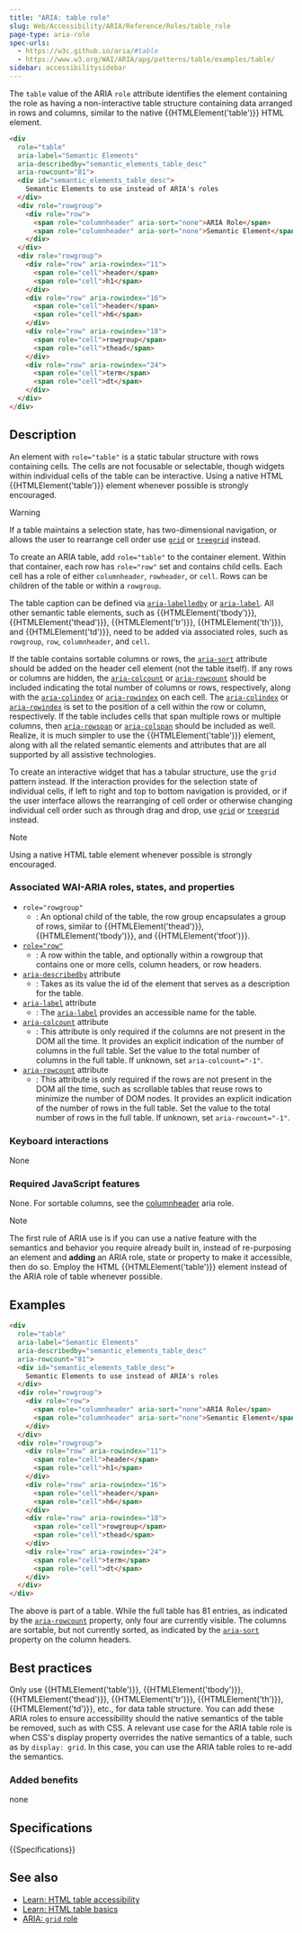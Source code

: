 ```yaml
---
title: "ARIA: table role"
slug: Web/Accessibility/ARIA/Reference/Roles/table_role
page-type: aria-role
spec-urls:
  - https://w3c.github.io/aria/#table
  - https://www.w3.org/WAI/ARIA/apg/patterns/table/examples/table/
sidebar: accessibilitysidebar
---
```


The `table` value of the ARIA `role` attribute identifies the element containing the role as having a non-interactive table structure containing data arranged in rows and columns, similar to the native {{HTMLElement('table')}} HTML element.

```html
<div
  role="table"
  aria-label="Semantic Elements"
  aria-describedby="semantic_elements_table_desc"
  aria-rowcount="81">
  <div id="semantic_elements_table_desc">
    Semantic Elements to use instead of ARIA's roles
  </div>
  <div role="rowgroup">
    <div role="row">
      <span role="columnheader" aria-sort="none">ARIA Role</span>
      <span role="columnheader" aria-sort="none">Semantic Element</span>
    </div>
  </div>
  <div role="rowgroup">
    <div role="row" aria-rowindex="11">
      <span role="cell">header</span>
      <span role="cell">h1</span>
    </div>
    <div role="row" aria-rowindex="16">
      <span role="cell">header</span>
      <span role="cell">h6</span>
    </div>
    <div role="row" aria-rowindex="18">
      <span role="cell">rowgroup</span>
      <span role="cell">thead</span>
    </div>
    <div role="row" aria-rowindex="24">
      <span role="cell">term</span>
      <span role="cell">dt</span>
    </div>
  </div>
</div>
```

## Description

An element with `role="table"` is a static tabular structure with rows containing cells. The cells are not focusable or selectable, though widgets within individual cells of the table can be interactive. Using a native HTML {{HTMLElement('table')}} element whenever possible is strongly encouraged.

> [!WARNING]
> If a table maintains a selection state, has two-dimensional navigation, or allows the user to rearrange cell order use [`grid`](/en-US/docs/Web/Accessibility/ARIA/Roles/grid_role) or [`treegrid`](/en-US/docs/Web/Accessibility/ARIA/Roles/treegrid_role) instead.

To create an ARIA table, add `role="table"` to the container element. Within that container, each row has `role="row"` set and contains child cells. Each cell has a role of either `columnheader`, `rowheader`, or `cell`. Rows can be children of the table or within a `rowgroup`.

The table caption can be defined via [`aria-labelledby`](/en-US/docs/Web/Accessibility/ARIA/Reference/Attributes/aria-labelledby) or [`aria-label`](/en-US/docs/Web/Accessibility/ARIA/Reference/Attributes/aria-label). All other semantic table elements, such as {{HTMLElement('tbody')}}, {{HTMLElement('thead')}}, {{HTMLElement('tr')}}, {{HTMLElement('th')}}, and {{HTMLElement('td')}}, need to be added via associated roles, such as `rowgroup`, `row`, `columnheader`, and `cell`.

If the table contains sortable columns or rows, the [`aria-sort`](/en-US/docs/Web/Accessibility/ARIA/Reference/Attributes/aria-sort) attribute should be added on the header cell element (not the table itself). If any rows or columns are hidden, the [`aria-colcount`](/en-US/docs/Web/Accessibility/ARIA/Reference/Attributes/aria-colcount) or [`aria-rowcount`](/en-US/docs/Web/Accessibility/ARIA/Reference/Attributes/aria-rowcount) should be included indicating the total number of columns or rows, respectively, along with the [`aria-colindex`](/en-US/docs/Web/Accessibility/ARIA/Reference/Attributes/aria-colindex) or [`aria-rowindex`](/en-US/docs/Web/Accessibility/ARIA/Reference/Attributes/aria-rowindex) on each cell. The [`aria-colindex`](/en-US/docs/Web/Accessibility/ARIA/Reference/Attributes/aria-colindex) or [`aria-rowindex`](/en-US/docs/Web/Accessibility/ARIA/Reference/Attributes/aria-rowindex) is set to the position of a cell within the row or column, respectively. If the table includes cells that span multiple rows or multiple columns, then [`aria-rowspan`](/en-US/docs/Web/Accessibility/ARIA/Reference/Attributes/aria-rowspan) or [`aria-colspan`](/en-US/docs/Web/Accessibility/ARIA/Reference/Attributes/aria-colspan) should be included as well. Realize, it is much simpler to use the {{HTMLElement('table')}} element, along with all the related semantic elements and attributes that are all supported by all assistive technologies.

To create an interactive widget that has a tabular structure, use the `grid` pattern instead. If the interaction provides for the selection state of individual cells, if left to right and top to bottom navigation is provided, or if the user interface allows the rearranging of cell order or otherwise changing individual cell order such as through drag and drop, use [`grid`](/en-US/docs/Web/Accessibility/ARIA/Roles/grid_role) or [`treegrid`](/en-US/docs/Web/Accessibility/ARIA/Roles/treegrid_role) instead.

> [!NOTE]
> Using a native HTML table element whenever possible is strongly encouraged.

### Associated WAI-ARIA roles, states, and properties

- `role="rowgroup"`
  - : An optional child of the table, the row group encapsulates a group of rows, similar to {{HTMLElement('thead')}}, {{HTMLElement('tbody')}}, and {{HTMLElement('tfoot')}}.
- [`role="row"`](/en-US/docs/Web/Accessibility/ARIA/Roles/row_role)
  - : A row within the table, and optionally within a rowgroup that contains one or more cells, column headers, or row headers.
- [`aria-describedby`](/en-US/docs/Web/Accessibility/ARIA/Reference/Attributes/aria-describedby) attribute
  - : Takes as its value the id of the element that serves as a description for the table.
- [`aria-label`](/en-US/docs/Web/Accessibility/ARIA/Reference/Attributes/aria-label) attribute
  - : The [`aria-label`](/en-US/docs/Web/Accessibility/ARIA/Reference/Attributes/aria-label) provides an accessible name for the table.
- [`aria-colcount`](/en-US/docs/Web/Accessibility/ARIA/Reference/Attributes/aria-colcount) attribute
  - : This attribute is only required if the columns are not present in the DOM all the time. It provides an explicit indication of the number of columns in the full table. Set the value to the total number of columns in the full table. If unknown, set `aria-colcount="-1"`.
- [`aria-rowcount`](/en-US/docs/Web/Accessibility/ARIA/Reference/Attributes/aria-rowcount) attribute
  - : This attribute is only required if the rows are not present in the DOM all the time, such as scrollable tables that reuse rows to minimize the number of DOM nodes. It provides an explicit indication of the number of rows in the full table. Set the value to the total number of rows in the full table. If unknown, set `aria-rowcount="-1"`.

### Keyboard interactions

None

### Required JavaScript features

None. For sortable columns, see the [columnheader](/en-US/docs/Web/Accessibility/ARIA/Roles/columnheader_role) aria role.

> [!NOTE]
> The first rule of ARIA use is if you can use a native feature with the semantics and behavior you require already built in, instead of re-purposing an element and **adding** an ARIA role, state or property to make it accessible, then do so. Employ the HTML {{HTMLElement('table')}} element instead of the ARIA role of table whenever possible.

## Examples

```html
<div
  role="table"
  aria-label="Semantic Elements"
  aria-describedby="semantic_elements_table_desc"
  aria-rowcount="81">
  <div id="semantic_elements_table_desc">
    Semantic Elements to use instead of ARIA's roles
  </div>
  <div role="rowgroup">
    <div role="row">
      <span role="columnheader" aria-sort="none">ARIA Role</span>
      <span role="columnheader" aria-sort="none">Semantic Element</span>
    </div>
  </div>
  <div role="rowgroup">
    <div role="row" aria-rowindex="11">
      <span role="cell">header</span>
      <span role="cell">h1</span>
    </div>
    <div role="row" aria-rowindex="16">
      <span role="cell">header</span>
      <span role="cell">h6</span>
    </div>
    <div role="row" aria-rowindex="18">
      <span role="cell">rowgroup</span>
      <span role="cell">thead</span>
    </div>
    <div role="row" aria-rowindex="24">
      <span role="cell">term</span>
      <span role="cell">dt</span>
    </div>
  </div>
</div>
```

The above is part of a table. While the full table has 81 entries, as indicated by the [`aria-rowcount`](/en-US/docs/Web/Accessibility/ARIA/Reference/Attributes/aria-rowcount) property, only four are currently visible. The columns are sortable, but not currently sorted, as indicated by the [`aria-sort`](/en-US/docs/Web/Accessibility/ARIA/Reference/Attributes/aria-sort) property on the column headers.

## Best practices

Only use {{HTMLElement('table')}}, {{HTMLElement('tbody')}}, {{HTMLElement('thead')}}, {{HTMLElement('tr')}}, {{HTMLElement('th')}}, {{HTMLElement('td')}}, etc., for data table structure. You can add these ARIA roles to ensure accessibility should the native semantics of the table be removed, such as with CSS. A relevant use case for the ARIA table role is when CSS's display property overrides the native semantics of a table, such as by `display: grid`. In this case, you can use the ARIA table roles to re-add the semantics.

### Added benefits

none

## Specifications

{{Specifications}}

## See also

- [Learn: HTML table accessibility](/en-US/docs/Learn_web_development/Core/Structuring_content/Table_accessibility)
- [Learn: HTML table basics](/en-US/docs/Learn_web_development/Core/Structuring_content/HTML_table_basics)
- [ARIA: `grid` role](/en-US/docs/Web/Accessibility/ARIA/Roles/grid_role)
